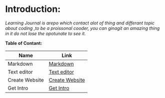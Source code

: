 
# Introduction:

*Learning Journal is arepo which contact alot of thing and differant topic about coding ,to be a proissonal cooder, you can ginagit an amazing thing in it do not lose the opotunate to see it.*

**Table of Contant:**

Name | Link
------------ | -------------
Markdown | [Markdown](https://fatemaowedah.github.io/learning-journal/read01)
Text editor | [Text editor](https://fatemaowedah.github.io/learning-journal/read02)
Create Website | [Create Website](https://fatemaowedah.github.io/learning-journal/read04)
Get Intro | [Get Intro](https://github.com/fatemaowedah/learning-journal/blob/master/Git%20Intro.md)
